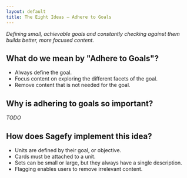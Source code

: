 ```yaml
---
layout: default
title: The Eight Ideas – Adhere to Goals
---
```


_Defining small, achievable goals and constantly checking against them builds better, more focused content._

What do we mean by "Adhere to Goals"?
-------------------------------------

- Always define the goal.
- Focus content on exploring the different facets of the goal.
- Remove content that is not needed for the goal.

Why is adhering to goals so important?
--------------------------------------

_TODO_

How does Sagefy implement this idea?
------------------------------------

- Units are defined by their goal, or objective.
- Cards must be attached to a unit.
- Sets can be small or large, but they always have a single description.
- Flagging enables users to remove irrelevant content.

